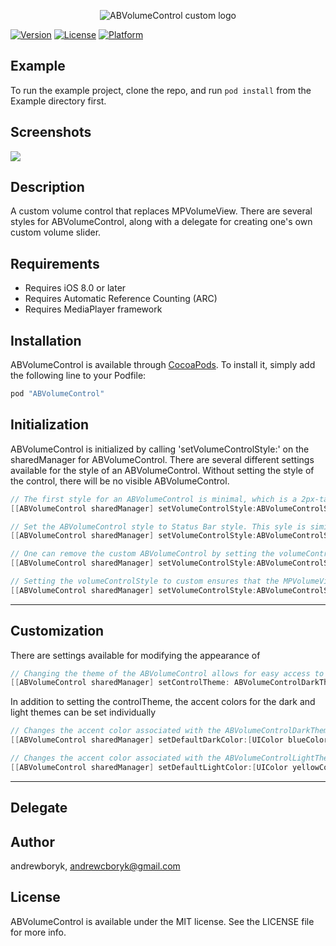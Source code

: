 <p align="center">
  <img src="https://github.com/AndrewBoryk/ABVolumeControl/blob/master/ABVolumeControlLogo.png" alt="ABVolumeControl custom logo"/>
</p>

[![Version](https://img.shields.io/cocoapods/v/ABVolumeControl.svg?style=flat)](http://cocoapods.org/pods/ABVolumeControl)
[![License](https://img.shields.io/cocoapods/l/ABVolumeControl.svg?style=flat)](http://cocoapods.org/pods/ABVolumeControl)
[![Platform](https://img.shields.io/cocoapods/p/ABVolumeControl.svg?style=flat)](http://cocoapods.org/pods/ABVolumeControl)

## Example

To run the example project, clone the repo, and run `pod install` from the Example directory first.

## Screenshots

<kbd>
  <img src="https://raw.githubusercontent.com/AndrewBoryk/ABVolumeControl/master/ABVolumeControlScreenshot.gif">
</kbd>

## Description

A custom volume control that replaces MPVolumeView. There are several styles for ABVolumeControl, along with a delegate for creating one's own custom volume slider.

## Requirements

* Requires iOS 8.0 or later
* Requires Automatic Reference Counting (ARC)
* Requires MediaPlayer framework

## Installation

ABVolumeControl is available through [CocoaPods](http://cocoapods.org). To install
it, simply add the following line to your Podfile:

```ruby
pod "ABVolumeControl"
```

## Initialization

ABVolumeControl is initialized by calling 'setVolumeControlStyle:' on the sharedManager for ABVolumeControl. There are several different settings available for the style of an ABVolumeControl. Without setting the style of the control, there will be no visible ABVolumeControl.

```objective-c
// The first style for an ABVolumeControl is minimal, which is a 2px-tall bar that is visible at the top of the screen above the UIStatusBar.
[[ABVolumeControl sharedManager] setVolumeControlStyle:ABVolumeControlStyleMinimal];

// Set the ABVolumeControl style to Status Bar style. This syle is similar to the 'minimal' style, with added space between the control and the top of the screen, allowing the control to cover the UIStatusBar. This makes the control more visible.
[[ABVolumeControl sharedManager] setVolumeControlStyle:ABVolumeControlStyleStatusBar];

// One can remove the custom ABVolumeControl by setting the volumeControlStyle to ABVolumeControlStyleNone. This would bring back the original MPVolumeView.
[[ABVolumeControl sharedManager] setVolumeControlStyle:ABVolumeControlStyleNone];

// Setting the volumeControlStyle to custom ensures that the MPVolumeView is not shown, and no ABVolumeControl appears. There is a delegate available to listen to changes in the user's volume, and communicate changes in a custom volume slider to the rest of the application.
[[ABVolumeControl sharedManager] setVolumeControlStyle:ABVolumeControlStyleCustom];
```


***
## Customization

There are settings available for modifying the appearance of 

```objective-c
// Changing the theme of the ABVolumeControl allows for easy access to modifying the appearance of the ABVolumeControl depending on it's surroundings (Dark backgrounds vs Light backgrounds)
[[ABVolumeControl sharedManager] setControlTheme: ABVolumeControlDarkTheme];
```

In addition to setting the controlTheme, the accent colors for the dark and light themes can be set individually

```objective-c
// Changes the accent color associated with the ABVolumeControlDarkTheme theme
[[ABVolumeControl sharedManager] setDefaultDarkColor:[UIColor blueColor]];

// Changes the accent color associated with the ABVolumeControlLightTheme theme
[[ABVolumeControl sharedManager] setDefaultLightColor:[UIColor yellowColor]];
```

***
## Delegate


## Author

andrewboryk, andrewcboryk@gmail.com

## License

ABVolumeControl is available under the MIT license. See the LICENSE file for more info.
